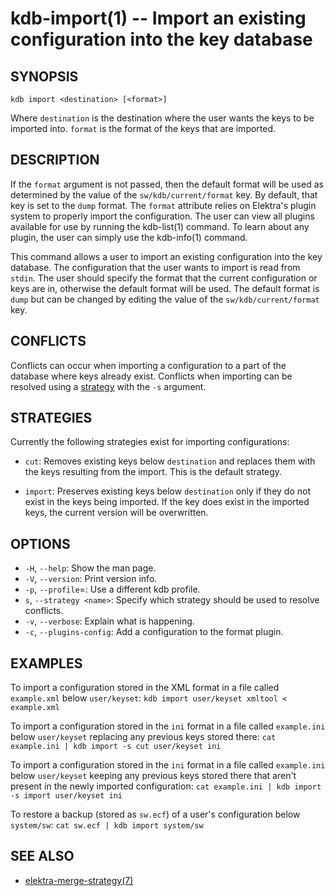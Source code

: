 kdb-import(1) -- Import an existing configuration into the key database
=======================================================================

## SYNOPSIS

`kdb import <destination> [<format>]`

Where `destination` is the destination where the user wants the keys to be imported into.
`format` is the format of the keys that are imported.

## DESCRIPTION

If the `format` argument is not passed, then the default format will be used as determined by the value of the `sw/kdb/current/format` key. By default, that key is set to the `dump` format.
The `format` attribute relies on Elektra's plugin system to properly import the configuration. The user can view all plugins available for use by running the kdb-list(1) command. To learn about any plugin, the user can simply use the kdb-info(1) command.

This command allows a user to import an existing configuration into the key database.
The configuration that the user wants to import is read from `stdin`.
The user should specify the format that the current configuration or keys are in, otherwise the default format will be used.
The default format is `dump` but can be changed by editing the value of the `sw/kdb/current/format` key.

## CONFLICTS

Conflicts can occur when importing a configuration to a part of the database where keys already exist.
Conflicts when importing can be resolved using a [strategy](#STRATEGIES) with the `-s` argument.

## STRATEGIES

Currently the following strategies exist for importing configurations:

- `cut`:
  Removes existing keys below `destination` and replaces them with the keys resulting from the import.
  This is the default strategy.

- `import`:
  Preserves existing keys below `destination` only if they do not exist in the keys being imported.
  If the key does exist in the imported keys, the current version will be overwritten.


## OPTIONS

- `-H`, `--help`:
  Show the man page.
- `-V`, `--version`:
  Print version info.
- `-p`, `--profile`=<profile>:
  Use a different kdb profile.
- `s`, `--strategy <name>`:
  Specify which strategy should be used to resolve conflicts.
- `-v`, `--verbose`:
  Explain what is happening.
- `-c`, `--plugins-config`:
  Add a configuration to the format plugin.


## EXAMPLES

To import a configuration stored in the XML format in a file called `example.xml` below `user/keyset`:
`kdb import user/keyset xmltool < example.xml`

To import a configuration stored in the `ini` format in a file called `example.ini` below `user/keyset` replacing any previous keys stored there:
`cat example.ini | kdb import -s cut user/keyset ini`

To import a configuration stored in the `ini` format in a file called `example.ini` below `user/keyset` keeping any previous keys stored there that aren't present in the newly imported configuration:
`cat example.ini | kdb import -s import user/keyset ini`

To restore a backup (stored as `sw.ecf`) of a user's configuration below `system/sw`:
`cat sw.ecf | kdb import system/sw`

## SEE ALSO

- [elektra-merge-strategy(7)](elektra-merge-strategy.md)
